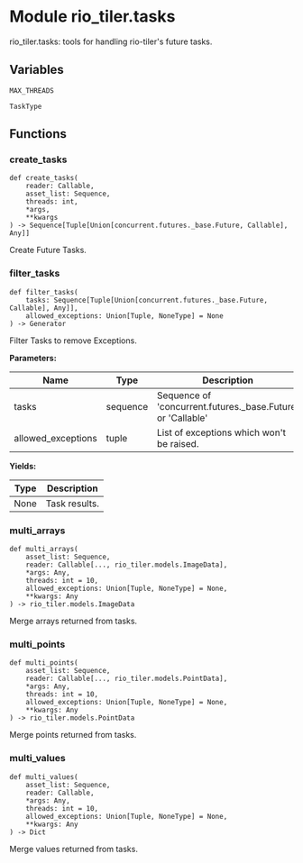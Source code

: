 # Module rio_tiler.tasks

rio_tiler.tasks: tools for handling rio-tiler's future tasks.

## Variables

```python3
MAX_THREADS
```

```python3
TaskType
```

## Functions

    
### create_tasks

```python3
def create_tasks(
    reader: Callable,
    asset_list: Sequence,
    threads: int,
    *args,
    **kwargs
) -> Sequence[Tuple[Union[concurrent.futures._base.Future, Callable], Any]]
```

Create Future Tasks.

    
### filter_tasks

```python3
def filter_tasks(
    tasks: Sequence[Tuple[Union[concurrent.futures._base.Future, Callable], Any]],
    allowed_exceptions: Union[Tuple, NoneType] = None
) -> Generator
```

Filter Tasks to remove Exceptions.

**Parameters:**

| Name | Type | Description | Default |
|---|---|---|---|
| tasks | sequence | Sequence of 'concurrent.futures._base.Future' or 'Callable' | None |
| allowed_exceptions | tuple | List of exceptions which won't be raised. | None |

**Yields:**

| Type | Description |
|---|---|
| None | Task results. |

    
### multi_arrays

```python3
def multi_arrays(
    asset_list: Sequence,
    reader: Callable[..., rio_tiler.models.ImageData],
    *args: Any,
    threads: int = 10,
    allowed_exceptions: Union[Tuple, NoneType] = None,
    **kwargs: Any
) -> rio_tiler.models.ImageData
```

Merge arrays returned from tasks.

    
### multi_points

```python3
def multi_points(
    asset_list: Sequence,
    reader: Callable[..., rio_tiler.models.PointData],
    *args: Any,
    threads: int = 10,
    allowed_exceptions: Union[Tuple, NoneType] = None,
    **kwargs: Any
) -> rio_tiler.models.PointData
```

Merge points returned from tasks.

    
### multi_values

```python3
def multi_values(
    asset_list: Sequence,
    reader: Callable,
    *args: Any,
    threads: int = 10,
    allowed_exceptions: Union[Tuple, NoneType] = None,
    **kwargs: Any
) -> Dict
```

Merge values returned from tasks.